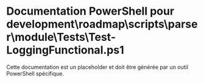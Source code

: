 # Documentation PowerShell pour development\roadmap\scripts\parser\module\Tests\Test-LoggingFunctional.ps1

Cette documentation est un placeholder et doit être générée par un outil PowerShell spécifique.
